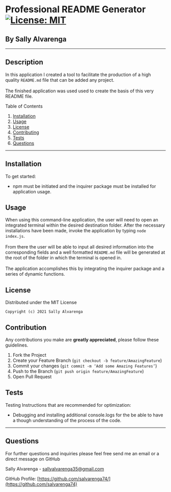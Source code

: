 # **Professional README Generator** [![License: MIT](https://img.shields.io/badge/License-MIT-yellow.svg)](https://opensource.org/licenses/MIT)
<h2>By Sally Alvarenga</h2>

---

## Description

In this application I created a tool to facilitate the production of a high quality ``README.md`` file that can be added any project.<br /> <br />The finished application was used used to create the basis of this very README file.

<summary>Table of Contents</summary>
  <ol>
    <li><a href="#Installation">Installation</a></li>
    <li><a href="#usage">Usage</a></li>
    <li><a href="#license">License</a></li>
    <li><a href="#contribution">Contributing</a></li>
    <li><a href="#tests">Tests</a></li>
    <li><a href="#questions">Questions</a></li>
  </ol>

---

## Installation

To get started:

  * npm must be initiated and the inquirer package must be installed for application usage.


## Usage

When using this command-line application, the user will need to open an integrated terminal within the desired destination folder. After the necessary installations have been made, invoke the application by typing ``node index.js``.<br /> <br />From there the user will be able to input all desired information into the corresponding fields and a well formatted ``README.md`` file will be generated at the root of the folder in which the terminal is opened in.<br /> <br />The application accomplishes this by integrating the inquirer package and a series of dynamic functions.


## License

Distributed under the MIT License

    Copyright (c) 2021 Sally Alvarenga
    


## Contribution
Any contributions you make are **greatly appreciated**, 
please follow these guidelines.

1. Fork the Project 
2. Create your Feature Branch (`git checkout -b feature/AmazingFeature`)
3. Commit your changes (`git commit -m ‘Add some Amazing Features’`)
4. Push to the Branch (`git push origin feature/AmazingFeature`)
5. Open Pull Request 


## Tests

Testing Instructions that are recommended for optimization: 
  * Debugging and installing additional console.logs for the be able to have a though understanding of the process of the code.

---

## Questions
For further questions and inquiries please feel free send me an email or a direct message on GitHub

Sally Alvarenga - sallyalvarenga35@gmail.com

GitHub Profile: [https://github.com/salvarenga74/](https://github.com/salvarenga74)
